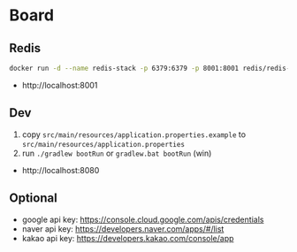 # Board

## Redis
```sh
docker run -d --name redis-stack -p 6379:6379 -p 8001:8001 redis/redis-stack:latest
```
- http://localhost:8001

## Dev
1. copy `src/main/resources/application.properties.example` to `src/main/resources/application.properties`
2. run `./gradlew bootRun` or `gradlew.bat bootRun` (win)
- http://localhost:8080

## Optional
- google api key: https://console.cloud.google.com/apis/credentials
- naver api key: https://developers.naver.com/apps/#/list
- kakao api key: https://developers.kakao.com/console/app
